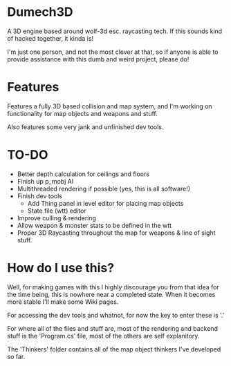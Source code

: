 # Dumech3D

A 3D engine based around wolf-3d esc. raycasting tech. If this sounds kind of hacked together, it kinda is!

I'm just one person, and not the most clever at that, so if anyone is able to provide assistance with this dumb and weird project, please do!

# Features

Features a fully 3D based collision and map system, and I'm working on functionality for map objects and weapons and stuff.

Also features some very jank and unfinished dev tools.

# TO-DO

* Better depth calculation for ceilings and floors
* Finish up p_mobj AI
* Multithreaded rendering if possible (yes, this is all software!)
* Finish dev tools
	* Add Thing panel in level editor for placing map objects
	* State file (wtt) editor
* Improve culling & rendering
* Allow weapon & monster stats to be defined in the wtt
* Proper 3D Raycasting throughout the map for weapons & line of sight stuff.

# How do I use this?

Well, for making games with this I highly discourage you from that idea for the time being, this is nowhere near a completed state.
When it becomes more stable I'll make some Wiki pages.

For accessing the dev tools and whatnot, for now the key to enter these is '.'

For where all of the files and stuff are, most of the rendering and backend stuff is the 'Program.cs' file, most of the others are
self explanitory.

The 'Thinkers' folder contains all of the map object thinkers I've developed so far.
